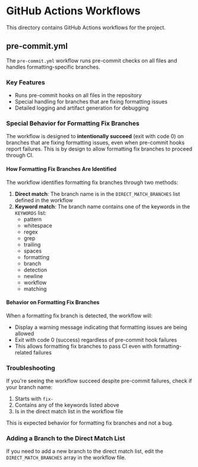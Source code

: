 # GitHub Actions Workflows

This directory contains GitHub Actions workflows for the project.

## pre-commit.yml

The `pre-commit.yml` workflow runs pre-commit checks on all files and handles formatting-specific branches.

### Key Features

- Runs pre-commit hooks on all files in the repository
- Special handling for branches that are fixing formatting issues
- Detailed logging and artifact generation for debugging

### Special Behavior for Formatting Fix Branches

The workflow is designed to **intentionally succeed** (exit with code 0) on branches that are fixing formatting issues, even when pre-commit hooks report failures. This is by design to allow formatting fix branches to proceed through CI.

#### How Formatting Fix Branches Are Identified

The workflow identifies formatting fix branches through two methods:

1. **Direct match**: The branch name is in the `DIRECT_MATCH_BRANCHES` list defined in the workflow
2. **Keyword match**: The branch name contains one of the keywords in the `KEYWORDS` list:
   - pattern
   - whitespace
   - regex
   - grep
   - trailing
   - spaces
   - formatting
   - branch
   - detection
   - newline
   - workflow
   - matching

#### Behavior on Formatting Fix Branches

When a formatting fix branch is detected, the workflow will:

- Display a warning message indicating that formatting issues are being allowed
- Exit with code 0 (success) regardless of pre-commit hook failures
- This allows formatting fix branches to pass CI even with formatting-related failures

### Troubleshooting

If you're seeing the workflow succeed despite pre-commit failures, check if your branch name:

1. Starts with `fix-`
2. Contains any of the keywords listed above
3. Is in the direct match list in the workflow file

This is expected behavior for formatting fix branches and not a bug.

### Adding a Branch to the Direct Match List

If you need to add a new branch to the direct match list, edit the `DIRECT_MATCH_BRANCHES` array in the workflow file.